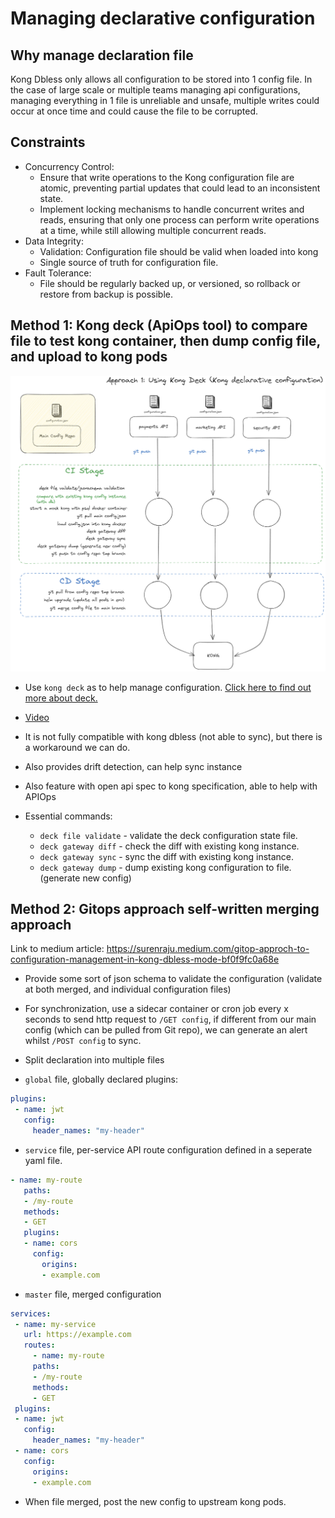 # Managing declarative configuration

## Why manage declaration file

Kong Dbless only allows all configuration to be stored into 1 config file. In the case of large scale or multiple teams managing api configurations, managing everything in 1 file is unreliable and unsafe, multiple writes could occur at once time and could cause the file to be corrupted.

## Constraints

- Concurrency Control:
  - Ensure that write operations to the Kong configuration file are atomic, preventing partial updates that could lead to an inconsistent state.
  - Implement locking mechanisms to handle concurrent writes and reads, ensuring that only one process can perform write operations at a time, while still allowing multiple concurrent reads.
- Data Integrity:
  - Validation: Configuration file should be valid when loaded into kong
  - Single source of truth for configuration file.
- Fault Tolerance:
  - File should be regularly backed up, or versioned, so rollback or restore from backup is possible.

## Method 1: Kong deck (ApiOps tool) to compare file to test kong container, then dump config file, and upload to kong pods

![approach-1](./kong-deck-demo/kong-deploy.png)

- Use `kong deck` as to help manage configuration. [Click here to find out more about deck.](https://docs.konghq.com/deck/latest/)
- [Video](https://www.youtube.com/watch?v=fzpNC5vWE3g&ab_channel=Kong)
- It is not fully compatible with kong dbless (not able to sync), but there is a workaround we can do.
- Also provides drift detection, can help sync instance
- Also feature with open api spec to kong specification, able to help with APIOps

- Essential commands:
  - `deck file validate` - validate the deck configuration state file.
  - `deck gateway diff` - check the diff with existing kong instance.
  - `deck gateway sync` - sync the diff with existing kong instance.
  - `deck gateway dump` - dump existing kong configuration to file. (generate new config)

## Method 2: Gitops approach self-written merging approach

Link to medium article: <https://surenraju.medium.com/gitop-approch-to-configuration-management-in-kong-dbless-mode-bf0f9fc0a68e>

- Provide some sort of json schema to validate the configuration (validate at both merged, and individual configuration files)

- For synchronization, use a sidecar container or cron job every x seconds to send http request to `/GET config`, if different from our main config (which can be pulled from Git repo), we can generate an alert whilst `/POST config` to sync.

- Split declaration into multiple files
- `global` file, globally declared plugins:

```yaml
plugins:
 - name: jwt
   config:
     header_names: "my-header"
```

- `service` file, per-service API route configuration defined in a seperate yaml file.

```yaml
- name: my-route
   paths:
   - /my-route
   methods:
   - GET
   plugins:
   - name: cors
     config:
       origins:
       - example.com
```

- `master` file, merged configuration

```yaml
services:
 - name: my-service
   url: https://example.com
   routes:
     - name: my-route
     paths:
     - /my-route
     methods:
     - GET
 plugins:
 - name: jwt
   config:
     header_names: "my-header"
 - name: cors
   config:
     origins:
     - example.com
```

- When file merged, post the new config to upstream kong pods.
